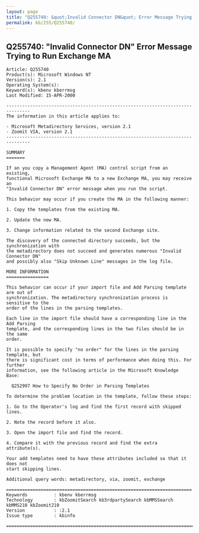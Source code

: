 ```yaml
---
layout: page
title: "Q255740: &quot;Invalid Connector DN&quot; Error Message Trying to Run Exchange MA"
permalink: kb/255/Q255740/
---
```


## Q255740: &quot;Invalid Connector DN&quot; Error Message Trying to Run Exchange MA

	Article: Q255740
	Product(s): Microsoft Windows NT
	Version(s): 2.1
	Operating System(s): 
	Keyword(s): kbenv kberrmsg
	Last Modified: 15-APR-2000
	
	-------------------------------------------------------------------------------
	The information in this article applies to:
	
	- Microsoft Metadirectory Services, version 2.1 
	- Zoomit VIA, version 2.1 
	-------------------------------------------------------------------------------
	
	SUMMARY
	=======
	
	If an you copy a Management Agent (MA) control script from an existing,
	functional Microsoft Exchange MA to a new Exchange MA, you may receive an
	"Invalid Connector DN" error message when you run the script.
	
	This behavior may occur if you create the MA in the following manner:
	
	1. Copy the templates from the existing MA.
	
	2. Update the new MA.
	
	3. Change information related to the second Exchange site.
	
	The discovery of the connected directory succeeds, but the synchronization with
	the metadirectory does not succeed and generates numerous "Invalid Connector DN"
	and possibly also "Skip Unknown Line" messages in the log file.
	
	MORE INFORMATION
	================
	
	This behavior can occur if your import file and Add Parsing template are out of
	synchronization. The metadirectory synchronization process is sensitive to the
	order of the lines in the parsing templates.
	
	Each line in the import file should have a corresponding line in the Add Parsing
	template, and the corresponding lines in the two files should be in the same
	order.
	
	It is possible to specify "no order" for the lines in the parsing template, but
	there is significant cost in terms of performance when doing this. For further
	information, see the following article in the Microsoft Knowledge Base:
	
	  Q252997 How to Specify No Order in Parsing Templates
	
	To determine the problem location in the template, follow these steps:
	
	1. Go to the Operator's log and find the first record with skipped lines.
	
	2. Note the record before it also.
	
	3. Open the import file and find the record.
	
	4. Compare it with the previous record and find the extra attribute(s).
	
	Your add templates need to have these attributes included so that it does not
	start skipping lines.
	
	Additional query words: metadirectory, via, zoomit, exchange
	
	======================================================================
	Keywords          : kbenv kberrmsg 
	Technology        : kbZoomitSearch kb3rdpartySearch kbMMSSearch kbMMS210 kbZoomit210
	Version           : :2.1
	Issue type        : kbinfo
	
	=============================================================================
	
